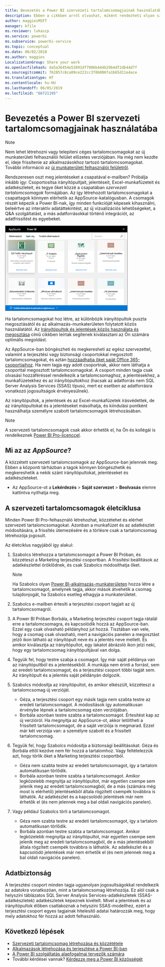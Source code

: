 ```yaml
---
title: Bevezetés a Power BI szervezeti tartalomcsomagjainak használatába
description: Ebben a cikkben arról olvashat, miként rendezheti olyan szervezeti tartalomcsomagokba irányítópultjait, jelentéseit, Excel-munkafüzeteit és adatkészleteit, amelyeket aztán megoszthat munkatársaival.
author: maggiesMSFT
manager: kfile
ms.reviewer: lukaszp
ms.service: powerbi
ms.subservice: powerbi-service
ms.topic: conceptual
ms.date: 08/02/2018
ms.author: maggies
LocalizationGroup: Share your work
ms.openlocfilehash: da5a36454e52891df7906b444b29b4df2db44d7f
ms.sourcegitcommit: 762857c8ca09ce222cc3f8b006fa1b65d11e4ace
ms.translationtype: HT
ms.contentlocale: hu-HU
ms.lasthandoff: 06/05/2019
ms.locfileid: "66721195"
---
```

# <a name="intro-to-organizational-content-packs-in-power-bi"></a>Bevezetés a Power BI szervezeti tartalomcsomagjainak használatába
> [!NOTE]
> Nem lehet létrehozni vagy telepíteni céges tartalomcsomagokat az új munkaterületi felhasználói felület előzetes verziójában. Ha még nem kezdte el, ideje frissítenie az alkalmazásokhoz tartozó tartalomcsomagokat. További információ az [új munkaterületi felhasználói felületről](service-create-the-new-workspaces.md).
> 

Rendszeresen oszt meg jelentéseket a csapatával e-mailben? Próbálja inkább így: Csoportosítsa irányítópultjait, jelentéseit, Excel-munkafüzeteit és adatkészleteit, és tegye őket közzé a csapatában *szervezeti tartalomcsomagok* formájában. Az így létrehozott tartalomcsomagokat a csapattagok könnyen elérhetik az AppSource-katalógusban. A csomagok részét képezik a Power BI-nak, így minden funkcióját képesek kihasználni, beleértve az interaktív adatáttekintést, az új vizualizációs lehetőségeket, a Q&A szolgáltatást, a más adatforrásokkal történő integrációt, az adatfrissítést és egyebeket.

![](media/service-organizational-content-pack-introduction/power-bi-org-content-packs.png)

Ha tartalomcsomagokat hoz létre, az különbözik irányítópultok puszta megosztásától és az alkalmazás-munkaterületen folytatott közös használatától. Az [Irányítópultok és jelentések közös használata és megosztása](service-how-to-collaborate-distribute-dashboards-reports.md) című cikkben leírtak segítenek kiválasztani az Ön számára optimális megoldást. 

Az AppSource-ban böngészheti és megkeresheti az egész szervezettel, valamint a terjesztési vagy biztonsági csoportokkal megosztott tartalomcsomagokat, és aztán [hozzáadhatja őket saját Office 365-csoportjaihoz](https://support.office.com/article/Create-a-group-in-Office-365-7124dc4c-1de9-40d4-b096-e8add19209e9). Ha nem tagja egy adott csoportnak, akkor nem láthatja a csoporttal megosztott tartalomcsomagokat. A csoport minden tagja csak olvasási hozzáféréssel rendelkezik a tartalomcsomaghoz, a jelentésekhez, a munkafüzetekhez és az irányítópultokhoz (hacsak az adatforrás nem SQL Server Analysis Services (SSAS) típusú, mert ez esetben az adatforrásra vonatkozó jogosultságok érvényesülnek).

Az irányítópultok, a jelentések és az Excel-munkafüzetek írásvédettek, de az irányítópultokat és a jelentéseket másolhatja, és kiindulási pontként használhatja személyre szabott tartalomcsomagok létrehozásában.

> [!NOTE]
> A szervezeti tartalomcsomagok csak akkor érhetők el, ha Ön és kollégái is rendelkeznek [Power BI Pro-licenccel](service-features-license-type.md).
> 
> 

## <a name="what-is-appsource"></a>Mi az az *AppSource*?
A közzétett szervezeti tartalomcsomagok az AppSource-ban jelennek meg.  Ebben a központi tárházban a tagok könnyen böngészhetik és megkereshetik a nekik szánt irányítópultokat, jelentéseket és adatkészleteket.  

* Az AppSource-ot a **Lekérdezés** > **Saját szervezet** > **Beolvasás** elemre kattintva nyithatja meg.

## <a name="the-life-cycle-of-an-organizational-content-pack"></a>A szervezeti tartalomcsomagok életciklusa
Minden Power BI Pro-felhasználó létrehozhat, közzétehet és elérhet szervezeti tartalomcsomagokat. Azonban a munkafüzet és az adatkészlet módosítására, a frissítés ütemezésére és a törlésre csak a tartalomcsomag létrehozója jogosult.

Az életciklus nagyjából így alakul:

1. Szabolcs létrehozza a tartalomcsomagot a Power BI Próban, és közzéteszi a Marketing terjesztési csoportban. A frissítési beállítások az adatkészlettel öröklődnek, és csak Szabolcs módosíthatja őket.
   
   > [!NOTE]
   > Ha Szabolcs olyan [Power BI-alkalmazás-munkaterületen](service-create-distribute-apps.md) hozza létre a tartalomcsomagot, amelynek tagja, akkor mások átvehetik a csomag tulajdonjogát, ha Szabolcs esetleg elhagyja a munkaterületet.
   > 
   > 
2. Szabolcs e-mailben értesíti a terjesztési csoport tagjait az új tartalomcsomagról.
3. A Power BI Próban Borbála, a Marketing terjesztési csoport tagja rátalál erre a tartalomcsomagra, és kapcsolódik hozzá az AppSource-ban. Ezzel egy csak olvasható példányhoz jut hozzá.  Tisztában van vele, hogy a csomag csak olvasható, mert a navigációs panelen a megosztást jelző ikon látható az irányítópult neve és a jelentés neve mellett. És amikor kiválasztja az irányítópultot, egy lakatot ábrázoló ikon jelzi neki, hogy egy tartalomcsomag irányítópultjával van dolga. 
4. Tegyük fel, hogy testre szabja a csomagot. Így már saját példánya van az irányítópultból és a jelentésekből. A munkája nem érinti a forrást, sem az eredeti tartalomcsomagot, és a terjesztési csoport többi tagját sem. Az irányítópult és a jelentés saját példányán dolgozik.
5. Szabolcs módosítja az irányítópultot, és amikor elkészült, közzéteszi a tartalomcsomag új verzióját.
   
   * Géza, a terjesztési csoport egy másik tagja nem szabta testre az eredeti tartalomcsomagot. A módosítások így automatikusan érvénybe lépnek a tartalomcsomag ezen verziójában.  
   * Borbála azonban testre szabta a tartalomcsomagot. Értesítést kap az új verzióról.  Ha megnyitja az AppSource-ot, akkor letöltheti a frissített tartalomcsomagot, de a saját verziója is megmarad. Ezzel már két verziója van: a személyre szabott és a frissített tartalomcsomag.
6. Tegyük fel, hogy Szabolcs módosítja a biztonsági beállításokat. Géza és Borbála ettől kezdve nem fér hozzá a tartalomhoz. Vagy feltételezzük azt, hogy törlik őket a Marketing terjesztési csoportból.
   
   * Géza nem szabta testre az eredeti tartalomcsomagot, így a tartalom automatikusan törlődik. 
   * Borbála azonban testre szabta a tartalomcsomagot. Amikor legközelebb megnyitja az irányítópultot, már egyetlen csempe sem jelenik meg az eredeti tartalomcsomagból, de a más (számára még most is elérhető) jelentésekből általa rögzített csempék továbbra is láthatók. Az adatkészlet és a kapcsolódó jelentések már nem érhetők el (és nem jelennek meg a bal oldali navigációs panelen).
7. Vagy például Szabolcs törli a tartalomcsomagot.
   
   * Géza nem szabta testre az eredeti tartalomcsomagot, így a tartalom automatikusan törlődik. 
   * Borbála azonban testre szabta a tartalomcsomagot. Amikor legközelebb megnyitja az irányítópultot, már egyetlen csempe sem jelenik meg az eredeti tartalomcsomagból, de a más jelentésekből általa rögzített csempék továbbra is láthatók. Az adatkészlet és a kapcsolódó jelentések már nem érhetők el (és nem jelennek meg a bal oldali navigációs panelen).

## <a name="data-security"></a>Adatbiztonság
A terjesztési csoport minden tagja ugyanolyan jogosultságokkal rendelkezik az adatokra vonatkozóan, mint a tartalomcsomag létrehozója. Ez alól csak a helyszíni táblázatos SQL Server Analysis Services-adatkészletek (SSAS-adatkészletek) adatkészletek képeznek kivételt. Mivel a jelentések és az irányítópultok élőben csatlakoznak a helyszíni SSAS-modellhez, ezért a terjesztési csoport egyes tagjainak hitelesítő adatai határozzák meg, hogy mely adatokhoz fér hozzá az adott felhasználó.

## <a name="next-steps"></a>Következő lépések
* [Szervezeti tartalomcsomag létrehozása és közzététele](service-organizational-content-pack-create-and-publish.md)
* [Alkalmazások létrehozása és terjesztése a Power BI-ban](service-create-distribute-apps.md) 
* [A Power BI szolgáltatás alapfogalmai tervezők számára](service-basic-concepts.md)
* További kérdései vannak? [Kérdezze meg a Power BI közösségét](http://community.powerbi.com/)


